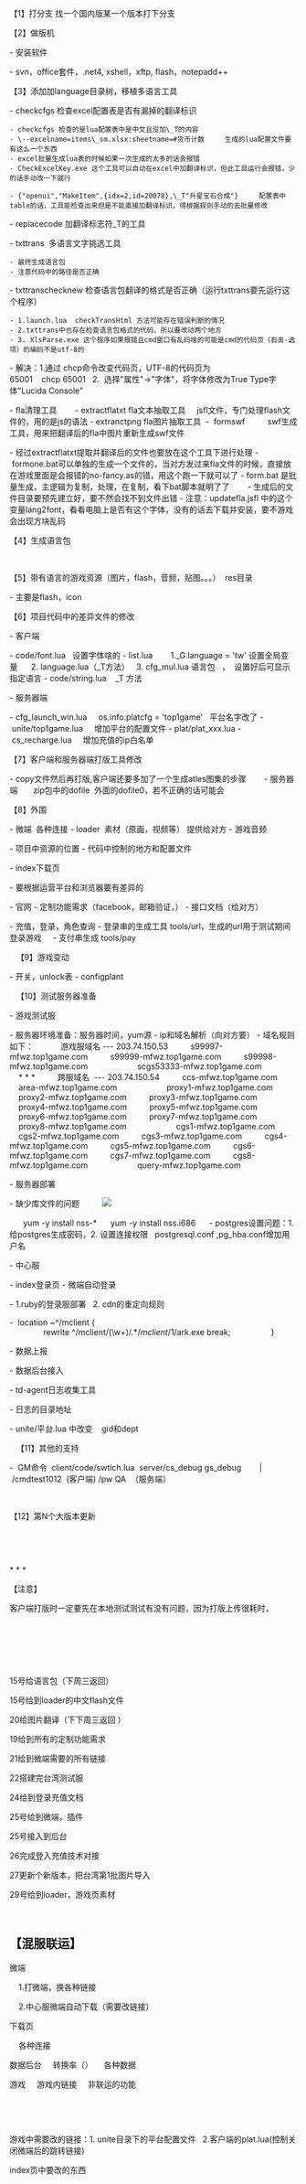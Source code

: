 【1】打分支
找一个国内版某一个版本打下分支  

【2】做版机

- 安装软件

- svn，office套件，.net4, xshell，xftp, flash，notepadd++ 


【3】添加加language目录树，移植多语言工具


- checkcfgs 检查excel配置表是否有漏掉的翻译标识  

    - checkcfgs 检查的是lua配置表中是中文且没加\_T的内容  
    - \--excelname=items\_sm.xlsx:sheetname=#货币计数     生成的lua配置文件要有这么一个东西
    - excel批量生成lua表的时候如果一次生成的太多的话会报错
    - CheckExcelKey.exe 这个工具可以自动在excel中加翻译标识，但此工具运行会报错，少的话手动改一下就行  

    - {"openui","MakeItem",{idx=2,id=20078},\_T"升星宝石合成"}     配置表中table的话，工具能检查出来但是不能直接加翻译标识，得根据规则手动的去批量修改


- replacecode 加翻译标志符\_T的工具


- txttrans  多语言文字挑选工具 


    - 最终生成语言包
    - 注意代码中的路径是否正确


- txttranschecknew 检查语言包翻译的格式是否正确（运行txttrans要先运行这个程序）


    - 1.launch.lua  checkTransHtml 方法可能存在错误判断的情况 
    - 2.txttrans中也存在检查语言包格式的代码，所以要改动两个地方 
    - 3. XlsParse.exe 这个程序如果报错且cmd窗口有乱码啥的可能是cmd的代码页（右击-选项）的编码不是utf-8的


- 解决：1.通过 chcp命令改变代码页，UTF-8的代码页为65001    chcp 65001   2.  选择"属性"->"字体"，将字体修改为True Type字体"Lucida Console"


- fla清理工具  
    
- extractflatxt fla文本抽取工具     jsfl文件，专门处理flash文件的，用的是js的语法
- extranctpng fla图片抽取工具 
-  formswf          swf生成工具，用来把翻译后的fla中图片重新生成swf文件


- 经过extractflatxt提取并翻译后的文件也要放在这个工具下进行处理
- formone.bat可以单独的生成一个文件的，当对方发过来fla文件的时候，直接放在游戏里面是会报错的no-fancy.as的错，用这个跑一下就可以了
- form.bat 是批量生成，主逻辑为复制，处理，在复制，看下bat脚本就明了了  
    
- 生成后的文件目录要预先建立好，要不然会找不到文件出错
- 注意：updatefla.jsfl 中的这个变量lang2font，看看电脑上是否有这个字体，没有的话去下载并安装，要不游戏会出现方块乱码


【4】生成语言包


  


【5】带有语言的游戏资源（图片，flash，音频，贴图。。。）  res目录


- 主要是flash，icon  
    


【6】项目代码中的差异文件的修改


- 客户端


- code/font.lua   设置字体啥的
- list.lua        1.\_G.language = 'tw' 设置全局变量      2. language.lua（\_T方法）   3. cfg\_mul.lua 语言包   ，  设置好后可显示指定语言
- code/string.lua    \_T 方法


- 服务器端


- cfg\_launch\_win.lua     os.info.platcfg = 'top1game'   平台名字改了
- unite/top1game.lua     增加平台的配置文件
- plat/plat\_xxx.lua
- cs\_recharge.lua     增加充值的ip白名单


【7】客户端和服务器端打版工具修改


- copy文件然后再打版,客户端还要多加了一个生成atles图集的步骤  
    
- 服务器端       zip包中的dofile  外面的dofile0，若不正确的话可能会 


【8】外围


- 微端  各种连接
- loader  素材（原画，视频等） 提供给对方
- 游戏音频


- 项目中资源的位置
- 代码中控制的地方和配置文件


- index下载页


- 要根据运营平台和浏览器要有差异的


- 官网
- 定制功能需求（facebook，邮箱验证，）
- 接口文档（给对方）


- 充值，登录，角色查询
- 登录串的生成工具 tools/url，生成的url用于测试期间登录游戏    
- 支付串生成 tools/pay


  
【9】游戏变动


- 开关，unlock表
- configplant


  
【10】测试服务器准备


- 游戏测试服


- 服务器环境准备：服务器时间，yum源
- ip和域名解析（向对方要）
- 域名规则如下：  
    
    游戏服域名 --- 203.74.150.53
    
    s99997-mfwz.top1game.com
    
    s99999-mfwz.top1game.com
    
    s99998-mfwz.top1game.com
    
      
    
    scgs53333-mfwz.top1game.com
    
    * * *
    
    跨服域名  --- 203.74.150.54
    
    ccs-mfwz.top1game.com
    
    area-mfwz.top1game.com
    
      
    
    proxy1-mfwz.top1game.com
    
    proxy2-mfwz.top1game.com
    
    proxy3-mfwz.top1game.com
    
    proxy4-mfwz.top1game.com
    
    proxy5-mfwz.top1game.com
    
    proxy6-mfwz.top1game.com
    
    proxy7-mfwz.top1game.com
    
    proxy8-mfwz.top1game.com
    
      
    
    cgs1-mfwz.top1game.com
    
    cgs2-mfwz.top1game.com
    
    cgs3-mfwz.top1game.com
    
    cgs4-mfwz.top1game.com
    
    cgs5-mfwz.top1game.com
    
    cgs6-mfwz.top1game.com
    
    cgs7-mfwz.top1game.com
    
    cgs8-mfwz.top1game.com
    
      
    
    query-mfwz.top1game.com
    


- 服务器部署   
    


- 缺少库文件的问题  
      
![](https://sunxvming.com/imgs/923e7a06-9692-4172-a204-87ea941521ec.jpg)




      yum -y install nss-\*      yum -y install nss.i686
    
- postgres设置问题：1.给postgres生成密码，2. 设置连接权限   postgresql.conf ,pg\_hba.conf增加用户名


- 中心服


- index登录页
- 微端自动登录


- 1.ruby的登录服部署   2. cdn的重定向规则


-  location ~^/mclient {  
    
               rewrite ^/mclient/(\\w+)/.\*$ /mclient/$1/ark.exe break;
    
            }
    


- 数据上报


- 数据后台接入


- td-agent日志收集工具


- 日志的目录地址


- unite/平台.lua 中改变    gid和dept


  
【11】其他的支持


-  GM命令  client/code/swtich.lua  server/cs\_debug gs\_debug        | /cmdtest1012  (客户端) /pw QA  （服务端）


  


【12】第N个大版本更新  


  


  


* * *


【注意】


客户端打版时一定要先在本地测试测试有没有问题，因为打版上传很耗时，


  


  


  


15号给语言包（下周三返回）


15号给到loader的中文flash文件


20给图片翻译（下下周三返回 ）


19给到所有的定制功能需求


21给到微端需要的所有链接


22搭建完台湾测试服


24给到登录充值文档


25号给到微端，插件


25号接入到后台


26完成登入充值技术对接


27更新个新版本，把台湾第1批图片导入


29号给到loader，游戏页素材


  


## 【混服联运】


微端


    1.打微端，换各种链接


    2.中心服微端自动下载（需要改链接）


下载页


    各种连接


数据后台
    转换率（）
    各种数据


游戏
    游戏内链接
    非联运的功能


  


  


游戏中需要改的链接：1. unite目录下的平台配置文件   2.客户端的plat.lua(控制关闭微端后的跳转链接)


index页中要改的东西
